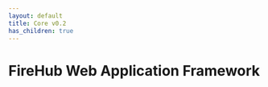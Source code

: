 ```yaml
---
layout: default
title: Core v0.2
has_children: true
---
```


<link rel="stylesheet" type="text/css" href="/css/style.css" />

# FireHub Web Application Framework
